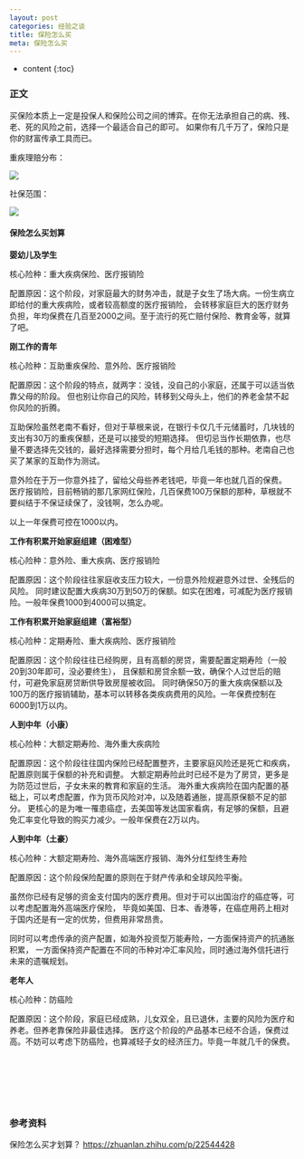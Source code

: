 ```yaml
---
layout: post
categories: 经验之谈
title: 保险怎么买
meta: 保险怎么买
---
```

* content
{:toc}

### 正文

买保险本质上一定是投保人和保险公司之间的博弈。在你无法承担自己的病、残、老、死的风险之前，选择一个最适合自己的即可。
如果你有几千万了，保险只是你的财富传承工具而已。

重疾理赔分布：

![]({{site.baseurl}}/images/20210303/20210303143217.jpg)

社保范围：

![]({{site.baseurl}}/images/20210303/20210303143215.jpg)

#### 保险怎么买划算

**婴幼儿及学生**

核心险种：重大疾病保险、医疗报销险

配置原因：这个阶段，对家庭最大的财务冲击，就是子女生了场大病。一份生病立即给付的重大疾病险，或者较高额度的医疗报销险，
会转移家庭巨大的医疗财务负担，年均保费在几百至2000之间。至于流行的死亡赔付保险、教育金等，就算了吧。

**刚工作的青年**

核心险种：互助重疾保险、意外险、医疗报销险

配置原因：这个阶段的特点，就两字：没钱，没自己的小家庭，还属于可以适当依靠父母的阶段。
但也别让你自己的风险，转移到父母头上，他们的养老金禁不起你风险的折腾。

互助保险虽然老南不看好，但对于草根来说，在银行卡仅几千元储蓄时，几块钱的支出有30万的重疾保额，还是可以接受的短期选择。
但切忌当作长期依靠，也尽量不要选择先交钱的，最好选择需要分担时，每个月给几毛钱的那种。老南自己也买了某家的互助作为测试。

意外险在于万一你意外挂了，留给父母些养老钱吧，毕竟一年也就几百的保费。
医疗报销险，目前畅销的那几家网红保险，几百保费100万保额的那种，草根就不要纠结于不保证续保了，没钱啊，怎么办呢。

以上一年保费可控在1000以内。

**工作有积累开始家庭组建（困难型）**

核心险种：意外险、重大疾病、医疗报销险

配置原因：这个阶段往往家庭收支压力较大，一份意外险规避意外过世、全残后的风险。
同时建议配置大疾病30万到50万的保额。如实在困难，可减配为医疗报销险。一般年保费1000到4000可以搞定。

**工作有积累开始家庭组建（富裕型）**

核心险种：定期寿险、重大疾病险、医疗报销险

配置原因：这个阶段往往已经购房，且有高额的房贷，需要配置定期寿险（一般20到30年即可，没必要终生），
且保额和房贷余额一致，确保个人过世后的赔付，可避免家庭房贷断供导致房屋被收回。
同时确保50万的重大疾病保额以及100万的医疗报销辅助，基本可以转移各类疾病费用的风险。一年保费控制在6000到1万以内。

**人到中年（小康）**

核心险种：大额定期寿险、海外重大疾病险

配置原因：这个阶段往往国内保险已经配置整齐，主要家庭风险还是死亡和疾病，配置原则属于保额的补充和调整。
大额定期寿险此时已经不是为了房贷，更多是为防范过世后，子女未来的教育和家庭的生活。
海外重大疾病险在国内配置的基础上，可以考虑配置，作为货币风险对冲，以及随着通胀，提高原保额不足的部分。
更核心的是为唯一罹患癌症，去美国等发达国家看病，有足够的保额，且避免汇率变化导致的购买力减少。一般年保费在2万以内。

**人到中年（土豪）**

核心险种：大额定期寿险、海外高端医疗报销、海外分红型终生寿险

配置原因：这个阶段保险配置的原则在于财产传承和全球风险平衡。

虽然你已经有足够的资金支付国内的医疗费用。但对于可以出国治疗的癌症等，可以考虑配置海外高端医疗保险，
毕竟如美国、日本、香港等，在癌症用药上相对于国内还是有一定的优势，但费用非常昂贵。

同时可以考虑传承的资产配置，如海外投资型万能寿险，一方面保持资产的抗通胀积累，
一方面保持资产配置在不同的币种对冲汇率风险，同时通过海外信托进行未来的遗嘱规划。

**老年人**

核心险种：防癌险

配置原因：这个阶段，家庭已经成熟，儿女双全，且已退休，主要的风险为医疗和养老。但养老靠保险非最佳选择。
医疗这个阶段的产品基本已经不合适，保费过高。不妨可以考虑下防癌险，也算减轻子女的经济压力。毕竟一年就几千的保费。

<br/><br/><br/><br/><br/>
### 参考资料

保险怎么买才划算？ <https://zhuanlan.zhihu.com/p/22544428>

